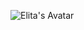 ![Elita's Avatar](https://user-images.githubusercontent.com/71053850/131036673-82da1aff-8b38-45ff-b595-dad791504f00.jpeg)
